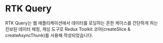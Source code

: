 # RTK Query

RTK Query는 웹 애플리케이션에서 데이터를 로딩하는 흔한 케이스를 간단하게 하는 진보된 데이터 패칭, 캐싱 도구로 Redux Toolkit 코어(createSlice & createAsyncThunk)를 사용해 작성되었습니다.
